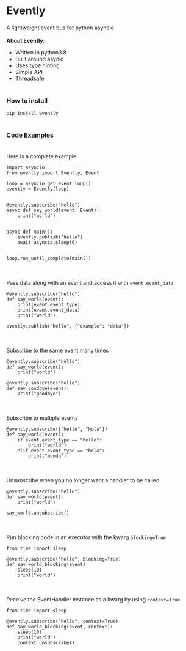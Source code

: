 # Evently

A lightweight event bus for python asyncio
<br></br>
**About Evently**:
- Written in python3.8
- Built around asynio
- Uses type hinting
- Simple API
- Threadsafe 
<br></br>
### How to install
`pip install evently`
<br></br>
### Code Examples<br></br>
Here is a complete example
```
import asyncio
from evently import Evently, Event

loop = asyncio.get_event_loop()
evently = Evently(loop)


@evently.subscribe("hello")
async def say_world(event: Event):
    print("world")


async def main():
    evently.publish("hello")
    await asyncio.sleep(0)


loop.run_until_complete(main())
```
<br></br>
Pass data along with an event and access it with `event.event_data`
```
@evently.subscribe("hello")
def say_world(event):
    print(event.event_type)
    print(event.event_data)
    print("world")

evently.publish("hello", {"example": "data"})
```
<br></br>
Subscribe to the same event many times
```
@evently.subscribe("hello")
def say_world(event):
    print("world")

@evently.subscribe("hello")
def say_goodbye(event):
    print("goodbye")
```
<br></br>
Subscribe to multiple events
```
@evently.subscribe(["hello", "hola"])
def say_world(event):
    if event.event_type == "hello":
        print("world")
    elif event.event_type == "hola":
        print("mundo")
```
<br></br>
Unsubscribe when you no longer want a handler to be called
```
@evently.subscribe("hello")
def say_world(event):
    print("world")

say_world.unsubscribe()
```
<br></br>
Run blocking code in an executor with the kwarg `blocking=True`
```
from time import sleep

@evently.subscribe("hello", blocking=True)
def say_world_blocking(event):
    sleep(10)
    print("world")
```
<br></br>
Receive the EventHandler instance as a kwarg by using `context=True`
```
from time import sleep

@evently.subscribe("hello", context=True)
def say_world_blocking(event, context):
    sleep(10)
    print("world")
    context.unsubscribe()
```